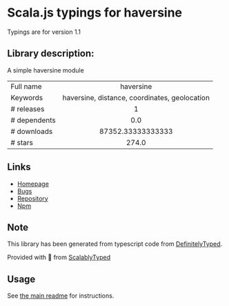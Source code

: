 
# Scala.js typings for haversine

Typings are for version 1.1

## Library description:
A simple haversine module

|                    |                 |
| ------------------ | :-------------: |
| Full name          | haversine |
| Keywords           | haversine, distance, coordinates, geolocation |
| # releases         | 1 |
| # dependents       | 0.0 |
| # downloads        | 87352.33333333333 |
| # stars            | 274.0 |

## Links
- [Homepage](https://github.com/niix/haversine#readme)
- [Bugs](https://github.com/niix/haversine/issues)
- [Repository](https://github.com/niix/haversine)
- [Npm](https://www.npmjs.com/package/haversine)
    


## Note
This library has been generated from typescript code from [DefinitelyTyped](https://definitelytyped.org).

Provided with :purple_heart: from [ScalablyTyped](https://github.com/oyvindberg/ScalablyTyped)

## Usage
See [the main readme](../../readme.md) for instructions.


